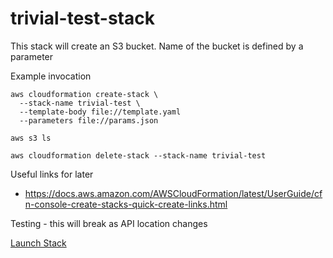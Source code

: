 # trivial-test-stack

This stack will create an S3 bucket. Name of the bucket is defined by a parameter

Example invocation

```
aws cloudformation create-stack \
  --stack-name trivial-test \
  --template-body file://template.yaml 
  --parameters file://params.json 

aws s3 ls 

aws cloudformation delete-stack --stack-name trivial-test
```

Useful links for later

* https://docs.aws.amazon.com/AWSCloudFormation/latest/UserGuide/cfn-console-create-stacks-quick-create-links.html

Testing - this will break as API location changes

[Launch Stack](https://lze585tezf.execute-api.us-west-2.amazonaws.com/Prod/?templateUrl=https://raw.githubusercontent.com/frumpel/trivial-test-stack/main/template.json&param_BucketName=testing-only-do-not-use&param_BucketNameErrorUndefinedParam=testing-only-do-not-use)

